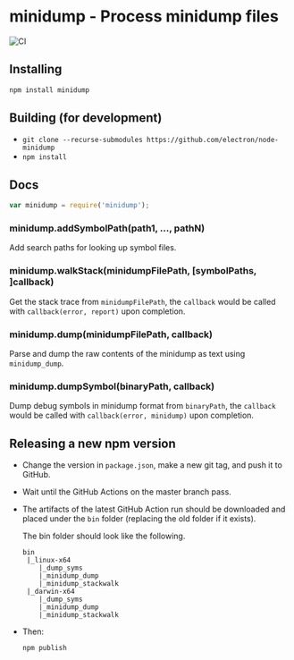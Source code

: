# minidump - Process minidump files

![CI](https://github.com/electron/node-minidump/workflows/CI/badge.svg)

## Installing

```sh
npm install minidump
```

## Building (for development)

* `git clone --recurse-submodules https://github.com/electron/node-minidump`
* `npm install`

## Docs

```javascript
var minidump = require('minidump');
```

### minidump.addSymbolPath(path1, ..., pathN)

Add search paths for looking up symbol files.

### minidump.walkStack(minidumpFilePath, [symbolPaths, ]callback)

Get the stack trace from `minidumpFilePath`, the `callback` would be called
with `callback(error, report)` upon completion.

### minidump.dump(minidumpFilePath, callback)

Parse and dump the raw contents of the minidump as text using `minidump_dump`.

### minidump.dumpSymbol(binaryPath, callback)

Dump debug symbols in minidump format from `binaryPath`, the `callback` would
be called with `callback(error, minidump)` upon completion.


## Releasing a new npm version
- Change the version in `package.json`, make a new git tag, and push it to GitHub.
- Wait until the GitHub Actions on the master branch pass.
- The artifacts of the latest GitHub Action run should be downloaded and placed under the `bin` folder
  (replacing the old folder if it exists).

	The bin folder should look like the following.
	```
	bin
	 |_linux-x64
		|_dump_syms
		|_minidump_dump
		|_minidump_stackwalk
	 |_darwin-x64
		|_dump_syms
		|_minidump_dump
		|_minidump_stackwalk
	```

- Then:
	```
	npm publish
	```
